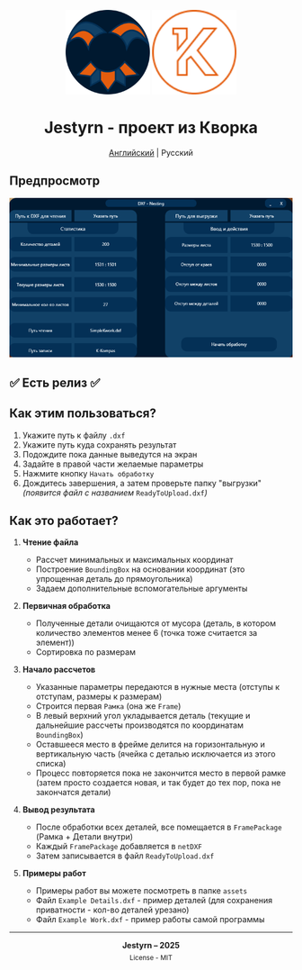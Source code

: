 <p align="center">
  <img src="https://github.com/Jestyrn/K-KompasPlacer/blob/master/Readme/my-logo.png" height="150">
  <img src="https://github.com/Jestyrn/K-KompasPlacer/blob/master/Readme/KWORK.png" width="150">
</p>

<h1 align="center">Jestyrn - проект из Кворка</h1>

<p align="center">
  <a href="/README.md">Английский</a> | Русский
</p>

<h2>Предпросмотр</h2>

<p align="center">
  <img src="https://github.com/Jestyrn/K-KompasPlacer/blob/master/Readme/ProgramView.png" width="700">
</p>

<h2>✅ Есть релиз ✅</h2>

<h2>Как этим пользоваться?</h2>

1. Укажите путь к файлу `.dxf`
2. Укажите путь куда сохранять результат
3. Подождите пока данные выведутся на экран
4. Задайте в правой части желаемые параметры
5. Нажмите кнопку `Начать обработку`
6. Дождитесь завершения, а затем проверьте папку "выгрузки"  
   _(появится файл с названием_ `ReadyToUpload.dxf`_)_

<h2>Как это работает?</h2>

1. **Чтение файла**
   - Рассчет минимальных и максимальных координат
   - Построение `BoundingBox` на основании координат (это упрощенная деталь до прямоугольника)
   - Задаем дополнительные вспомогательные аргументы

2. **Первичная обработка**
   - Полученные детали очищаются от мусора (деталь, в котором количество элементов менее 6 (точка тоже считается за элемент))
   - Сортировка по размерам

3. **Начало рассчетов**
   - Указанные параметры передаются в нужные места (отступы к отступам, размеры к размерам)
   - Строится первая `Рамка` (она же `Frame`)
   - В левый верхний угол укладывается деталь (текущие и дальнейшие рассчеты производятся по координатам `BoundingBox`)
   - Оставшееся место в фрейме делится на горизонтальную и вертикальную часть (ячейка с деталью исключается из этого списка)
   - Процесс повторяется пока не закончится место в первой рамке (затем просто создается новая, и так будет до тех пор, пока не закончатся детали)

4. **Вывод результата**
   - После обработки всех деталей, все помещается в `FramePackage` (Рамка + Детали внутри)
   - Каждый `FramePackage` добавляется в `netDXF`
   - Затем записывается в файл `ReadyToUpload.dxf`

5. **Примеры работ**
   - Примеры работ вы можете посмотреть в папке `assets`
   - Файл `Example Details.dxf` - пример деталей (для сохранения приватности - кол-во деталей урезано)
   - Файл `Example Work.dxf` - пример работы самой программы

<hr>

<p align="center">
  <strong>Jestyrn – 2025</strong><br>
  <sub>License - MIT</sub>
</p>

